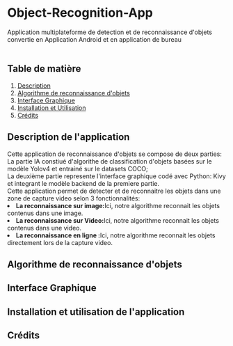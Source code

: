 # Object-Recognition-App
Application multiplateforme de detection et de reconnaissance d'objets convertie en Application Android et en application de bureau
<br/>
<br/>
<h2>Table de matière</h2>
<ol>
  <a href=""><li>Description</li></a>
  <a href=""><li>Algorithme de reconnaissance d'objets</li></a>
  <a href=""><li>Interface Graphique</li></a>
  <a href=""><li>Installation et Utilisation</li></a>
  <a href=""><li>Crédits</li></a>
</ol>

<h2>Description de l'application</h2>
Cette application de reconnaissance d'objets se compose de deux parties:
La partie IA constiué d'algorithe de classification d'objets basées sur le modèle Yolov4 et entrainé sur le datasets COCO;
<br>La deuxième partie represente l'interface graphique codé avec Python: Kivy et integrant le modèle backend de la premiere partie.<br>
Cette application permet de detecter et de reconnaitre les objets dans une zone de capture video selon 3 fonctionnalités:
<li> <strong>La reconnaissance sur image:</strong>Ici, notre algorithme reconnait les objets contenus dans une image.</li>
<li> <strong>La reconnaissance sur Video:</strong>Ici, notre algorithme reconnait les objets contenus dans une video.</li>
<li> <strong>La reconnaissance en ligne :</strong>Ici, notre algorithme reconnait les objets directement lors de la capture video.</li>

<h2>Algorithme de reconnaissance d'objets</h2>
<h2>Interface Graphique</h2>
<h2>Installation et utilisation de l'application</h2>
<h2>Crédits </h2>

